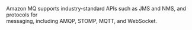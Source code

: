 Amazon MQ supports industry-standard APIs such as JMS and NMS, and protocols for  
messaging, including AMQP, STOMP, MQTT, and WebSocket.
